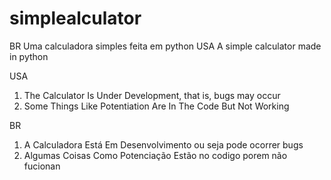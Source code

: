# simplealculator
BR Uma calculadora simples feita em python 
USA A simple calculator made in python

USA
1. The Calculator Is Under Development, that is, bugs may occur
2. Some Things Like Potentiation Are In The Code But Not Working


BR
1. A Calculadora Está Em Desenvolvimento ou seja pode ocorrer bugs
2. Algumas Coisas Como Potenciação Estão no codigo porem não fucionan
